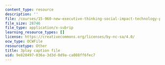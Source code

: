 ```yaml
---
content_type: resource
description: ''
file: /courses/15-960-new-executive-thinking-social-impact-technology-projects-fall-2017-spring-2018/9e828497036a3d3d0d9aca088ff6fec7_HaySEpWEsdU.srt
file_size: 28746
file_type: application/x-subrip
learning_resource_types: []
license: https://creativecommons.org/licenses/by-nc-sa/4.0/
ocw_type: OCWFile
resourcetype: Other
title: 3play caption file
uid: 9e828497-036a-3d3d-0d9a-ca088ff6fec7
---
```

